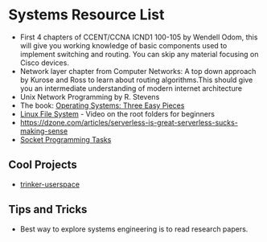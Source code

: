 # Systems Resource List

- First 4 chapters of CCENT/CCNA ICND1 100-105 by Wendell Odom, this will give you working knowledge of basic components used to implement switching and routing. You can skip any material focusing on Cisco devices.
- Network layer chapter from Computer Networks: A top down approach by Kurose and Ross to learn about routing algorithms.This should give you an intermediate understanding of modern internet architecture
- Unix Network Programming by R. Stevens
- The book: [Operating Systems: Three Easy Pieces](http://pages.cs.wisc.edu/~remzi/OSTEP/#book-chapters)
- [Linux File System](https://www.youtube.com/watch?v=HbgzrKJvDRw) - Video on the root folders for beginners
- https://dzone.com/articles/serverless-is-great-serverless-sucks-making-sense
- [Socket Programming Tasks](https://tinyurl.com/w5uh9m3)

## Cool Projects
- [trinker-userspace](https://github.com/twitu/tinker-userspace)

## Tips and Tricks
- Best way to explore systems engineering is to read research papers.

